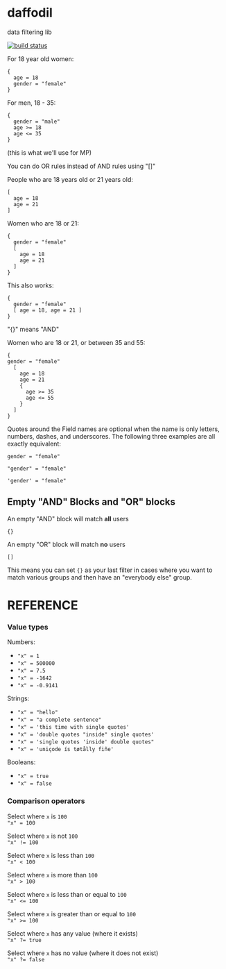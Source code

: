 daffodil
========

data filtering lib

[![build status](https://travis-ci.org/mediapredict/daffodil.png)](https://travis-ci.org/mediapredict/daffodil)

For 18 year old women:

```
{
  age = 18
  gender = "female"
}
```

For men, 18 - 35:

```
{
  gender = "male"
  age >= 18
  age <= 35
}
```

(this is what we'll use for MP)

You can do OR rules instead of AND rules using "[]"  

People who are 18 years old or 21 years old:

```
[
  age = 18
  age = 21
]
```

Women who are 18 or 21:

```
{
  gender = "female"
  [
    age = 18
    age = 21
  ]
}
```

This also works:

```
{
  gender = "female"
  [ age = 18, age = 21 ]
}
```

"{}" means "AND"

Women who are 18 or 21, or between 35 and 55:

```
{
gender = "female"
  [
    age = 18
    age = 21
    {
      age >= 35
      age <= 55
    }
  ]
}
```

Quotes around the Field names are optional when the name is only letters, numbers, dashes, and underscores. The following three examples are all exactly equivalent:

```
gender = "female"
```

```
"gender" = "female"
```

```
'gender' = "female"
```

## Empty "AND" Blocks and "OR" blocks

An empty "AND" block will match **all** users

```
{}
```

An empty "OR" block will match **no** users

```
[]
```

This means you can set `{}` as your last filter in cases where you want to match various groups and then have an "everybody else" group.


REFERENCE
=========

### Value types

Numbers: 
- `"x" = 1`
- `"x" = 500000`
- `"x" = 7.5`
- `"x" = -1642`
- `"x" = -0.9141`
 
Strings:
- `"x" = "hello"`
- `"x" = "a complete sentence"`
- `"x" = 'this time with single quotes'`
- `"x" = 'double quotes "inside" single quotes'`
- `"x" = 'single quotes 'inside' double quotes"`
- `"x" = 'uniçode ís tøtålly fiñe'`

Booleans:
- `"x" = true`
- `"x" = false`

### Comparison operators

Select where `x` is `100`  
`"x" = 100`

Select where `x` is not `100`  
`"x" != 100`

Select where `x` is less than `100`  
`"x" < 100`

Select where `x` is more than `100`  
`"x" > 100`

Select where `x` is less than or equal to `100`  
`"x" <= 100`

Select where `x` is greater than or equal to `100`  
`"x" >= 100`

Select where `x` has any value (where it exists)  
`"x" ?= true`

Select where `x` has no value (where it does not exist)  
`"x" ?= false`
